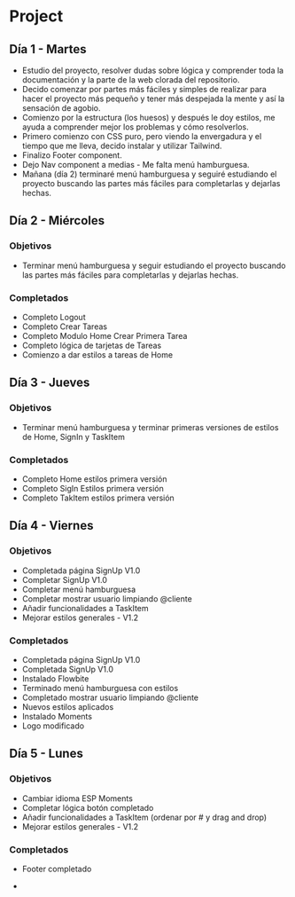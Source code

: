 # Project

## Día 1 - Martes

- Estudio del proyecto, resolver dudas sobre lógica y comprender toda la documentación y la parte de la web clorada del repositorio.
- Decido comenzar por partes más fáciles y simples de realizar para hacer el proyecto más pequeño y tener más despejada la mente y así la sensación de agobio.
- Comienzo por la estructura (los huesos) y después le doy estilos, me ayuda a comprender mejor los problemas y cómo resolverlos.
- Primero comienzo con CSS puro, pero viendo la envergadura y el tiempo que me lleva, decido instalar y utilizar Tailwind.
- Finalizo Footer component.
- Dejo Nav component a medias - Me falta menú hamburguesa.
- Mañana (día 2) terminaré menú hamburguesa y seguiré estudiando el proyecto buscando las partes más fáciles para completarlas y dejarlas hechas.

## Día 2 - Miércoles

### Objetivos

- Terminar menú hamburguesa y seguir estudiando el proyecto buscando las partes más fáciles para completarlas y dejarlas hechas.

### Completados

- Completo Logout
- Completo Crear Tareas
- Completo Modulo Home Crear Primera Tarea
- Completo lógica de tarjetas de Tareas
- Comienzo a dar estilos a tareas de Home

## Día 3 - Jueves

### Objetivos

- Terminar menú hamburguesa y terminar primeras versiones de estilos de Home, SignIn y TaskItem

### Completados

- Completo Home estilos primera versión
- Completo SigIn Estilos primera versión
- Completo TakItem estilos primera versión

## Día 4 - Viernes

### Objetivos

- Completada página SignUp V1.0
- Completar SignUp V1.0
- Completar menú hamburguesa
- Completar mostrar usuario limpiando @cliente
- Añadir funcionalidades a TaskItem
- Mejorar estilos generales - V1.2

### Completados

- Completada página SignUp V1.0
- Completada SignUp V1.0
- Instalado Flowbite
- Terminado menú hamburguesa con estilos
- Completado mostrar usuario limpiando @cliente
- Nuevos estilos aplicados
- Instalado Moments
- Logo modificado

## Día 5 - Lunes

### Objetivos

- Cambiar idioma ESP Moments
- Completar lógica botón completado
- Añadir funcionalidades a TaskItem (ordenar por # y drag and drop)
- Mejorar estilos generales - V1.2

### Completados

- Footer completado

-

